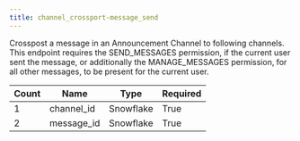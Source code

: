 ```yaml
---
title: channel_crossport-message_send 
---
```

Crosspost a message in an Announcement Channel to following channels. This endpoint requires the SEND_MESSAGES permission, if the current user sent the message, or additionally the MANAGE_MESSAGES permission, for all other messages, to be present for the current user.

 Count | Name | Type | Required        
 ----|----|----|----
 1 | channel_id | Snowflake | True
 2 | message_id | Snowflake | True

